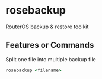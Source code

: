 # rosebackup

RouterOS backup &amp; restore toolkit

## Features or Commands

Split one file into multiple backup file

```cmd
rosebackup <filename>
```
